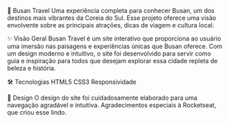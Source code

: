 🌆 Busan Travel
Uma experiência completa para conhecer Busan, um dos destinos mais vibrantes da Coreia do Sul. Esse projeto oferece uma visão envolvente sobre as principais atrações, dicas de viagem e cultura local.

✨ Visão Geral
Busan Travel é um site interativo que proporciona ao usuário uma imersão nas paisagens e experiências únicas que Busan oferece. Com um design moderno e intuitivo, o site foi desenvolvido para servir como guia e inspiração para todos que desejam explorar essa cidade repleta de beleza e história.

🛠️ Tecnologias
HTML5
CSS3
Responsividade

🎨 Design
O design do site foi cuidadosamente elaborado para uma navegação agradável e intuitiva. Agradecimentos especiais à Rocketseat, que criou esse lindo.
